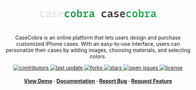 <div align="center">
  <br/>
  <br/>
  <img src="/apps/web/public/logo-dark.png#gh-dark-mode-only" alt="logo" width="164" height="auto" />
  <img src="/apps/web/public/logo-light.png#gh-light-mode-only" alt="logo" width="164" height="auto" />
  <br/>
  <br/>
  <p>
CaseCobra is an online platform that lets users design and purchase customized iPhone cases. With an easy-to-use interface, users can personalize their cases by adding images, choosing materials, and selecting colors.

  </p>

<p>
  <a href="https://github.com/sudeepmahato16/casecobra/graphs/contributors">
    <img src="https://img.shields.io/github/contributors/sudeepmahato16/casecobra" alt="contributors" />
  </a>
  <a href="">
    <img src="https://img.shields.io/github/last-commit/sudeepmahato16/casecobra" alt="last update" />
  </a>
  <a href="https://github.com/sudeepmahato16/casecobra/network/members">
    <img src="https://img.shields.io/github/forks/sudeepmahato16/casecobra" alt="forks" />
  </a>
  <a href="https://github.com/sudeepmahato16/casecobra/stargazers">
    <img src="https://img.shields.io/github/stars/sudeepmahato16/casecobra" alt="stars" />
  </a>
  <a href="https://github.com/sudeepmahato16/casecobra/issues/">
    <img src="https://img.shields.io/github/issues/sudeepmahato16/casecobra" alt="open issues" />
  </a>
  <a href="https://github.com/sudeepmahato16/casecobra/blob/master/LICENSE">
    <img src="https://img.shields.io/github/license/sudeepmahato16/casecobra.svg" alt="license" />
  </a>
</p>
   
<h4>
    <a href="https://iphonecase.vercel.app">View Demo</a>
  <span> · </span>
    <a href="https://github.com/sudeepmahato16/casecobra/blob/main/README.md">Documentation</a>
  <span> · </span>
    <a href="https://github.com/sudeepmahato16/casecobra/issues/">Report Bug</a>
  <span> · </span>
    <a href="https://github.com/sudeepmahato16/casecobra/issues/">Request Feature</a>
  </h4>
</div>

</br>
